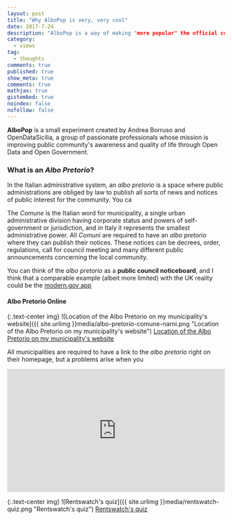 ```yaml
---
layout: post
title: "Why AlboPop is very, very cool"
date: 2017-7-24
description: "AlboPop is a way of making "more popular" the official council board of Italian public administrations, often buried behind old and closed web services."
category:
  - views
tag:
  - thoughts
comments: true
published: true
show_meta: true
comments: true
mathjax: true
gistembed: true
noindex: false
nofollow: false
---
```


**AlboPop** is a small experiment created by Andrea Borruso and OpenDataSicilia, a group of passionate professionals whose mission is improving public community's awareness and quality of life through Open Data and Open Government.

<!--more-->

### What is an *Albo Pretorio*?

In the Italian administrative system, an *albo pretorio* is a space where public administrations are obliged by law to publish all sorts of news and notices of public interest for the community. You ca

The *Comune* is the Italian word for municipality, a single urban administrative division having corporate status and powers of self-government or jurisdiction, and in Italy it represents the smallest administrative power. All *Comuni* are required to have an *albo pretorio* where they can publish their notices. These notices can be decrees, order, regulations, call for council meeting and many different public announcements concerning the local community.

You can think of the *albo pretorio* as a **public council noticeboard**, and I think that a comparable example (albeit more limited) with the UK reality could be the [modern.gov app](https://play.google.com/store/apps/details?id=uk.co.moderngov.modgov&feature=search_result#?t=W251bGwsMSwyLDEsInVrLmNvLm1vZGVybmdvdi5tb2Rnb3YiXQ)

#### Albo Pretorio Online

{:.text-center img}
![Location of the Albo Pretorio on my municipality's website]({{ site.urlimg }}media/albo-pretorio-comune-narni.png "Location of the Albo Pretorio on my municipality's website") [Location of the Albo Pretorio on my municipality's website](http://www.comune.narni.tr.it/)

All municipalities are required to have a link to the *albo pretorio* right on their homepage, but a problems arise when you

<style>.embed-container { position: relative; padding-bottom: 56.25%; height: 0; overflow: hidden; max-width: 100%; } .embed-container iframe, .embed-container object, .embed-container embed { position: absolute; top: 0; left: 0; width: 100%; height: 100%; }</style><div class='embed-container'><iframe src='https://www.youtube.com/embed/_a7g69kXn_o' frameborder='0' allowfullscreen></iframe></div>

{:.text-center img}
![Rentswatch's quiz]({{ site.urlimg }}media/rentswatch-quiz.png "Rentswatch's quiz") [Rentswatch's quiz](http://www.rentswatch.com/#!/quiz/)
